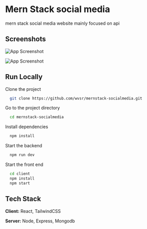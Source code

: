 # Mern Stack social media

mern stack social media website mainly focused on api

## Screenshots

![App Screenshot](https://i.ibb.co/dJd4xhS/Screenshot-11.png)

![App Screenshot](https://i.ibb.co/dgw6nwm/Screenshot-12.png)

## Run Locally

Clone the project

```bash
  git clone https://github.com/wvsr/mernstack-socialmedia.git
```

Go to the project directory

```bash
  cd mernstack-socialmedia

```

Install dependencies

```bash
  npm install
```

Start the backend

```bash
  npm run dev
```

Start the front end

```bash
  cd client
  npm install
  npm start
```

## Tech Stack

**Client:** React, TailwindCSS

**Server:** Node, Express, Mongodb
